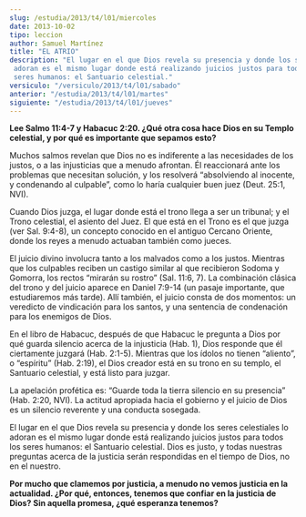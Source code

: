 ```yaml
---
slug: /estudia/2013/t4/l01/miercoles
date: 2013-10-02
tipo: leccion
author: Samuel Martínez
title: "EL ATRIO"
description: "El lugar en el que Dios revela su presencia y donde los seres celestiales lo adoran es el mismo lugar donde está realizando juicios justos para todos los seres humanos: el Santuario celestial."
versiculo: "/versiculo/2013/t4/l01/sabado"
anterior: "/estudia/2013/t4/l01/martes"
siguiente: "/estudia/2013/t4/l01/jueves"
---
```


**Lee Salmo 11:4-7 y Habacuc 2:20. ¿Qué otra cosa hace Dios en su Templo celestial, y por qué es importante que sepamos esto?**

Muchos salmos revelan que Dios no es indiferente a las necesidades de los justos, o a las injusticias que a menudo afrontan. Él reaccionará ante los problemas que necesitan solución, y los resolverá “absolviendo al inocente, y condenando al culpable”, como lo haría cualquier buen juez (Deut. 25:1, NVI).

Cuando Dios juzga, el lugar donde está el trono llega a ser un tribunal; y el Trono celestial, el asiento del Juez. El que está en el Trono es el que juzga (ver Sal. 9:4-8), un concepto conocido en el antiguo Cercano Oriente, donde los reyes a menudo actuaban también como jueces.

El juicio divino involucra tanto a los malvados como a los justos. Mientras que los culpables reciben un castigo similar al que recibieron Sodoma y Gomorra, los rectos “mirarán su rostro” (Sal. 11:6, 7). La combinación clásica del trono y del juicio aparece en Daniel 7:9-14 (un pasaje importante, que estudiaremos más tarde). Allí también, el juicio consta de dos momentos: un veredicto de vindicación para los santos, y una sentencia de condenación para los enemigos de Dios.

En el libro de Habacuc, después de que Habacuc le pregunta a Dios por qué guarda silencio acerca de la injusticia (Hab. 1), Dios responde que él ciertamente juzgará (Hab. 2:1-5). Mientras que los ídolos no tienen “aliento”, o “espíritu” (Hab. 2:19), el Dios creador está en su trono en su templo, el Santuario celestial, y está listo para juzgar.

La apelación profética es: “Guarde toda la tierra silencio en su presencia” (Hab. 2:20, NVI). La actitud apropiada hacia el gobierno y el juicio de Dios es un silencio reverente y una conducta sosegada.

El lugar en el que Dios revela su presencia y donde los seres celestiales lo adoran es el mismo lugar donde está realizando juicios justos para todos los seres humanos: el Santuario celestial. Dios es justo, y todas nuestras preguntas acerca de la justicia serán respondidas en el tiempo de Dios, no en el nuestro.

**Por mucho que clamemos por justicia, a menudo no vemos justicia en la actualidad. ¿Por qué, entonces, tenemos que confiar en la justicia de Dios? Sin aquella promesa, ¿qué esperanza tenemos?**
